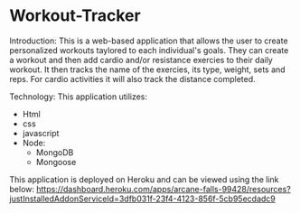 # Workout-Tracker

Introduction:  This is a web-based application that allows the user to create personalized workouts taylored to each individual's goals.  They can create a workout and then add cardio and/or resistance exercies to their daily workout.  It then tracks the name of the exercies, its type, weight, sets and reps.  For cardio activities it will also track the distance completed.

Technology:  This application utilizes:
* Html
* css
* javascript
* Node:
    * MongoDB
    * Mongoose


This application is deployed on Heroku and can be viewed using the link below:
https://dashboard.heroku.com/apps/arcane-falls-99428/resources?justInstalledAddonServiceId=3dfb031f-23f4-4123-856f-5cb95ecdadc9

